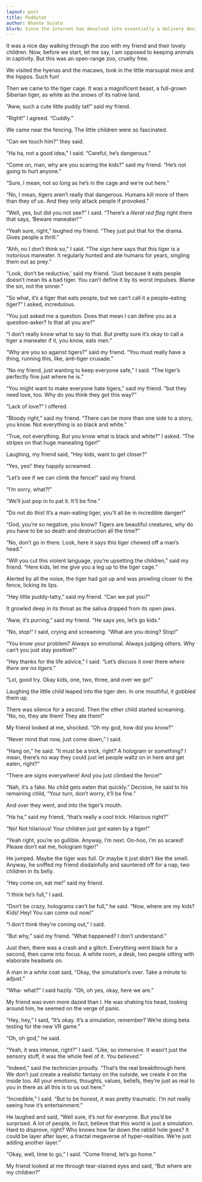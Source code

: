 ```yaml
---
layout: post
title: Puddytat
author: Bhante Sujato
blurb: Since the internet has devolved into essentially a delivery device for cute cat memes, I thought I’d add my own spin on the genre. Except it’s a tiger!
---
```


It was a nice day walking through the zoo with my friend and their lovely children. Now, before we start, let me say, I am opposed to keeping animals in captivity. But this was an open-range zoo, cruelty free.

We visited the hyenas and the macaws, took in the little marsupial mice and the hippos. Such fun!

Then we came to the tiger cage. It was a magnificent beast, a full-grown Siberian tiger, as white as the snows of its native land. 

“Aww, such a cute little puddy tat!” said my friend.

“Right!” I agreed. “Cuddly.”

We came near the fencing. The little children were so fascinated.

“Can we touch him?” they said.

“Ha ha, not a good idea,” I said. “Careful, he’s dangerous.”

“Come on, man, why are you scaring the kids?” said my friend. “He’s not going to hurt anyone.”

“Sure, I mean, not so long as he’s in the cage and we’re out here.”

“No, I mean, tigers aren’t really that dangerous. Humans kill more of them than they of us. And they only attack people if provoked.”

“Well, yes, but did you not see?” I said. “There’s a *literal red flag* right there that says, ‘Beware maneater!’”

“Yeah sure, right,” laughed my friend. “They just put that for the drama. Gives people a thrill.”

“Ahh, no I don’t think so,” I said. “The sign here says that this tiger is a notorious maneater. It regularly hunted and ate humans for years, singling them out as prey.”

“Look, don’t be reductive,’ said my friend. “Just because it eats people doesn’t mean its a bad tiger. You can’t define it by its worst impulses. Blame the sin, not the sinner.”

“So what, it’s a tiger that eats people, but we can’t call it a people-eating tiger?” I asked, incredulous.

“You just asked me a question. Does that mean I can define you as a question-asker? Is that all you are?”

“I don’t really know what to say to that. But pretty sure it’s okay to call a tiger a maneater if it, you know, eats men.”

“Why are you so against tigers?” said my friend. “You must really have a thing, running this, like, anti-tiger crusade.”

“No my friend, just wanting to keep everyone safe,” I said. “The tiger’s perfectly fine just where he is.”

“You might want to make everyone hate tigers,” said my friend. “but they need love, too. Why do you think they got this way?”

“Lack of love?” I offered.

“Bloody right,” said my friend. “There can be more than one side to a story, you know. Not everything is so black and white.”

“True, not everything. But you know what is black and white?” I asked. “The stripes on that huge maneating tiger!”

Laughing, my friend said, “Hey kids, want to get closer?” 

“Yes, yes!’ they happily screamed.

“Let’s see if we can climb the fence!” said my friend.

“I’m sorry, what?!” 

“We’ll just pop in to pat it. It’ll be fine.”

“Do not do this! It’s a man-eating tiger, you’ll all be in incredible danger!”

“God, you’re so negative, you know? Tigers are beautiful creatures, why do you have to be so death and destruction all the time?”

“No, don’t go in there. Look, here it says this tiger chewed off a man’s head.”

“Will you cut this violent language, you’re upsetting the children,” said my friend. “Here kids, let me give you a leg up to the tiger cage.”

Alerted by all the noise, the tiger had got up and was prowling closer to the fence, licking its lips.

“Hey little puddy-tatty,” said my friend. “Can we pat you?”

It growled deep in its throat as the saliva dripped from its open jaws.

“Aww, it’s purring,” said my friend. “He says yes, let’s go kids.”

“No, stop!” I said, crying and screaming. “What are you doing? Stop!”

“You know your problem? Always so emotional. Always judging others. Why can’t you just stay positive?”

“Hey thanks for the life advice,” I said. “Let’s discuss it over there *where there are no tigers*.”

“Lol, good try. Okay kids, one, two, three, and over we go!”

Laughing the little child leaped into the tiger den. In one mouthful, it gobbled them up.

There was silence for a second. Then the other child started screaming. “No, no, they ate them! They ate them!”

My friend looked at me, shocked. “Oh my god, how did you know?”

“Never mind that now, just come down,” I said.

“Hang on,” he said. “It must be a trick, right? A hologram or something? I mean, there’s no way they could just let people waltz on in here and get eaten, right?”

“There are signs everywhere! And you just climbed the fence!”

“Nah, it’s a fake. No child gets eaten that quickly.” Decisive, he said to his remaining child, “Your turn, don’t worry, it’ll be fine.”

And over they went, and into the tiger’s mouth.

“Ha ha,” said my friend, “that’s really a cool trick. Hilarious right?”

“No! Not hilarious! Your children just got eaten by a tiger!”

“Yeah right, you’re so gullible. Anyway, I’m next. Oo-hoo, I’m so scared! Please don’t eat me, hologram tiger!”

He jumped. Maybe the tiger was full. Or maybe it just didn’t like the smell. Anyway, he sniffed my friend disdainfully and sauntered off for a nap, two children in its belly.

“Hey come on, eat me!” said my friend.

“I think he’s full,” I said.

“Don’t be crazy, holograms can’t be full,” he said. “Now, where are my kids? Kids! Hey! You can come out now!”

“I don’t think they’re coming out,” I said.

“But why,” said my friend. “What happened? I don’t understand.”

Just then, there was a crash and a glitch. Everything went black for a second, then came into focus. A white room, a desk, two people sitting with elaborate headsets on.

A man in a white coat said, “Okay, the simulation’s over. Take a minute to adjust.”

“Wha- what?” I said hazily. “Oh, oh yes, okay, here we are.”

My friend was even more dazed than I. He was shaking his head, looking around him, he seemed on the verge of panic.

“Hey, hey,” I said, “It’s okay. It’s a simulation, remember? We’re doing beta testing for the new VR game.”

“Oh, oh god,” he said.

“Yeah, it was intense, right?” I said. “Like, so immersive. It wasn’t just the sensory stuff, it was the whole feel of it. You *believed*.”

“Indeed,” said the technician proudly. “That’s the real breakthrough here. We don’t just create a realistic fantasy on the outside, we create it on the inside too. All your emotions, thoughts, values, beliefs, they’re just as real to you in there as all this is to us out here.”

“Incredible,” I said. “But to be honest, it was pretty traumatic. I’m not really seeing how it’s entertainment.”

He laughed and said, “Well sure, it’s not for everyone. But you’d be surprised. A lot of people, in fact, believe that this world is just a simulation. Hard to disprove, right? Who knows how far down the rabbit hole goes? It could be layer after layer, a fractal megaverse of hyper-realities. We’re just adding another layer.”

“Okay, well, time to go,” I said. “Come friend, let’s go home.”

My friend looked at me through tear-stained eyes and said, “But where are my children?”

